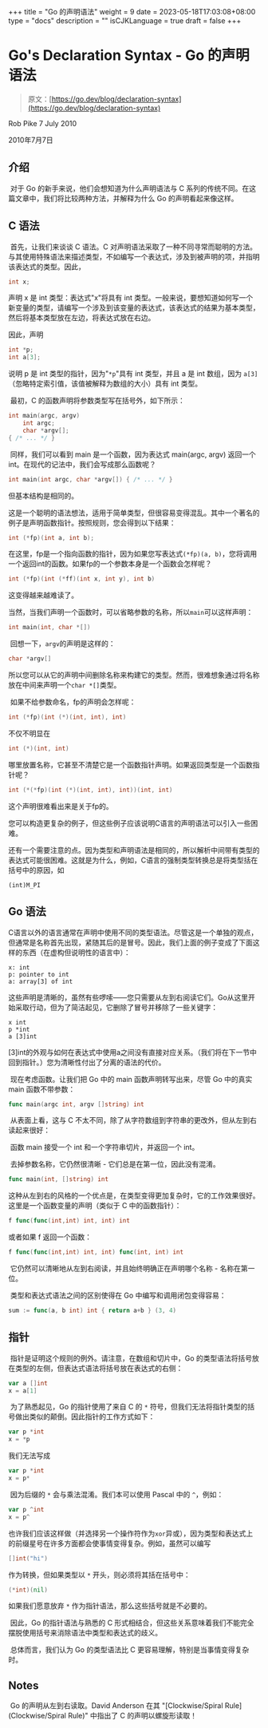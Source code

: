 +++
title = "Go 的声明语法"
weight = 9
date = 2023-05-18T17:03:08+08:00
type = "docs"
description = ""
isCJKLanguage = true
draft = false
+++

# Go's Declaration Syntax - Go 的声明语法

> 原文：[https://go.dev/blog/declaration-syntax](https://go.dev/blog/declaration-syntax)
>

Rob Pike
7 July 2010

2010年7月7日

## 介绍

​	对于 Go 的新手来说，他们会想知道为什么声明语法与 C 系列的传统不同。在这篇文章中，我们将比较两种方法，并解释为什么 Go 的声明看起来像这样。

## C 语法

​	首先，让我们来谈谈 C 语法。C 对声明语法采取了一种不同寻常而聪明的方法。与其使用特殊语法来描述类型，不如编写一个表达式，涉及到被声明的项，并指明该表达式的类型。因此，

```c
int x;
```

声明 x 是 int 类型：表达式"x"将具有 int 类型。一般来说，要想知道如何写一个新变量的类型，请编写一个涉及到该变量的表达式，该表达式的结果为基本类型，然后将基本类型放在左边，将表达式放在右边。

因此，声明

```c
int *p;
int a[3];
```

说明 p 是 int 类型的指针，因为"`*p`"具有 int 类型，并且 a 是 int 数组，因为 `a[3]`（忽略特定索引值，该值被解释为数组的大小）具有 int 类型。	

​	最初，C 的函数声明将参数类型写在括号外，如下所示：

```c
int main(argc, argv)
    int argc;
    char *argv[];
{ /* ... */ }
```

​	同样，我们可以看到 main 是一个函数，因为表达式 main(argc, argv) 返回一个 int。在现代的记法中，我们会写成那么函数呢？

```c
int main(int argc, char *argv[]) { /* ... */ }
```

但基本结构是相同的。

​	这是一个聪明的语法想法，适用于简单类型，但很容易变得混乱。其中一个著名的例子是声明函数指针。按照规则，您会得到以下结果：

```c
int (*fp)(int a, int b);
```

在这里，fp是一个指向函数的指针，因为如果您写表达式`(*fp)(a, b)`，您将调用一个返回int的函数。如果fp的一个参数本身是一个函数会怎样呢？

```c
int (*fp)(int (*ff)(int x, int y), int b)
```

这变得越来越难读了。

​	当然，当我们声明一个函数时，可以省略参数的名称，所以`main`可以这样声明：

```c
int main(int, char *[])
```

​	回想一下，`argv`的声明是这样的：

```c
char *argv[]
```

​	所以您可以从它的声明中间删除名称来构建它的类型。然而，很难想象通过将名称放在中间来声明一个`char *[]`类型。

​	如果不给参数命名，fp的声明会怎样呢：

```c
int (*fp)(int (*)(int, int), int)
```

不仅不明显在

```c
int (*)(int, int)
```

哪里放置名称，它甚至不清楚它是一个函数指针声明。如果返回类型是一个函数指针呢？

```c
int (*(*fp)(int (*)(int, int), int))(int, int)
```

这个声明很难看出来是关于fp的。

​	您可以构造更复杂的例子，但这些例子应该说明C语言的声明语法可以引入一些困难。

​	还有一个需要注意的点。因为类型和声明语法是相同的，所以解析中间带有类型的表达式可能很困难。这就是为什么，例如，C语言的强制类型转换总是将类型括在括号中的原因，如

```
(int)M_PI
```

## Go 语法

​	C语言以外的语言通常在声明中使用不同的类型语法。尽管这是一个单独的观点，但通常是名称首先出现，紧随其后的是冒号。因此，我们上面的例子变成了下面这样的东西（在虚构但说明性的语言中）：

```
x: int
p: pointer to int
a: array[3] of int
```

​	这些声明是清晰的，虽然有些啰嗦——您只需要从左到右阅读它们。Go从这里开始采取行动，但为了简洁起见，它删除了冒号并移除了一些关键字：

```
x int
p *int
a [3]int
```

​	[3]int的外观与如何在表达式中使用a之间没有直接对应关系。（我们将在下一节中回到指针。）您为清晰性付出了分离的语法的代价。

​	现在考虑函数。让我们把 Go 中的 main 函数声明转写出来，尽管 Go 中的真实 main 函数不带参数：

```go
func main(argc int, argv []string) int
```

​	从表面上看，这与 C 不太不同，除了从字符数组到字符串的更改外，但从左到右读起来很好：

​	函数 main 接受一个 int 和一个字符串切片，并返回一个 int。

​	去掉参数名称，它仍然很清晰 - 它们总是在第一位，因此没有混淆。

```go
func main(int, []string) int
```

​	这种从左到右的风格的一个优点是，在类型变得更加复杂时，它的工作效果很好。这里是一个函数变量的声明（类似于 C 中的函数指针）：

```go
f func(func(int,int) int, int) int
```

或者如果 f 返回一个函数：

```go
f func(func(int,int) int, int) func(int, int) int
```

​	它仍然可以清晰地从左到右阅读，并且始终明确正在声明哪个名称 - 名称在第一位。

​	类型和表达式语法之间的区别使得在 Go 中编写和调用闭包变得容易：

```go
sum := func(a, b int) int { return a+b } (3, 4)
```

## 指针

​	指针是证明这个规则的例外。请注意，在数组和切片中，Go 的类型语法将括号放在类型的左侧，但表达式语法将括号放在表达式的右侧：

```go
var a []int
x = a[1]
```

​	为了熟悉起见，Go 的指针使用了来自 C 的 `*` 符号，但我们无法将指针类型的括号做出类似的颠倒。因此指针的工作方式如下：

```go
var p *int
x = *p
```

我们无法写成

```go
var p *int
x = p*
```

​	因为后缀的 `*` 会与乘法混淆。我们本可以使用 Pascal 中的 `^`，例如：

```go
var p ^int
x = p^
```

也许我们应该这样做（并选择另一个操作符作为`xor`异或），因为类型和表达式上的前缀星号在许多方面都会使事情变得复杂。例如，虽然可以编写

```go
[]int("hi")
```

作为转换，但如果类型以 `*` 开头，则必须将其括在括号中：

```go
(*int)(nil)
```

如果我们愿意放弃 `*` 作为指针语法，那么这些括号就是不必要的。

​	因此，Go 的指针语法与熟悉的 C 形式相结合，但这些关系意味着我们不能完全摆脱使用括号来消除语法中类型和表达式的歧义。

​	总体而言，我们认为 Go 的类型语法比 C 更容易理解，特别是当事情变得复杂时。

## Notes 

​	Go 的声明从左到右读取。David Anderson 在其 "[Clockwise/Spiral Rule](Clockwise/Spiral Rule)" 中指出了 C 的声明以螺旋形读取！

